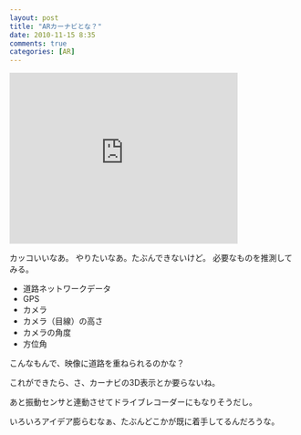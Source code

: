 ```yaml
---
layout: post
title: "ARカーナビとな？"
date: 2010-11-15 8:35
comments: true
categories: [AR]
---
```

<!--more-->

<iframe src="http://player.vimeo.com/video/11870382" width="400" height="300" frameborder="0" webkitAllowFullScreen mozallowfullscreen allowFullScreen></iframe>

カッコいいなあ。 やりたいなあ。たぶんできないけど。
必要なものを推測してみる。

* 道路ネットワークデータ
* GPS
* カメラ
* カメラ（目線）の高さ
* カメラの角度
* 方位角

こんなもんで、映像に道路を重ねられるのかな？

これができたら、さ、カーナビの3D表示とか要らないね。

あと振動センサと連動させてドライブレコーダーにもなりそうだし。

いろいろアイデア膨らむなぁ、たぶんどこかが既に着手してるんだろうな。